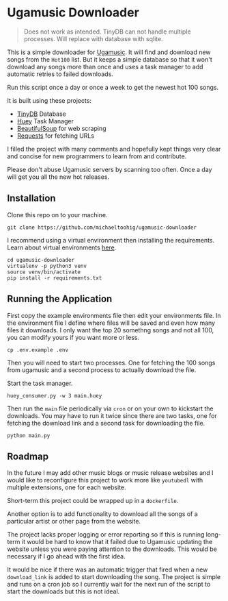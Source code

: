 # Ugamusic Downloader

> Does not work as intended. TinyDB can not handle multiple processes. Will replace with database with sqlite.

This is a simple downloader for [Ugamusic](https://www.ugamusic.biz). It will find and download new songs from the `Hot100` list. But it keeps a simple database so that it won't download any songs more than once and uses a task manager to add automatic retries to failed downloads.

Run this script once a day or once a week to get the newest hot 100 songs.

It is built using these projects:
  - [TinyDB](https://github.com/msiemens/tinydb) Database
  - [Huey](https://github.com/coleifer/huey) Task Manager
  - [BeautifulSoup](https://www.crummy.com/software/BeautifulSoup/bs4/doc/) for web scraping
  - [Requests](https://2.python-requests.org/en/master/) for fetching URLs

I filled the project with many comments and hopefully kept things very clear and concise for new programmers to learn from and contribute.

Please don't abuse Ugamusic servers by scanning too often. Once a day will get you all the new hot releases.

## Installation

Clone this repo on to your machine.

```
git clone https://github.com/michaeltoohig/ugamusic-downloader
```

I recommend using a virtual environment then installing the requirements. 
Learn about virtual environments [here](https://realpython.com/python-virtual-environments-a-primer/).

```
cd ugamusic-downloader
virtualenv -p python3 venv
source venv/bin/activate
pip install -r requirements.txt
```

## Running the Application

First copy the example environments file then edit your environments file.
In the environment file I define where files will be saved and even how many files it downloads. I only want the top 20 somethng songs and not all 100, you can modify yours if you want more or less.

```
cp .env.example .env
```

Then you will need to start two processes. One for fetching the 100 songs from ugamusic and a second process to actually download the file.

Start the task manager.

```
huey_consumer.py -w 3 main.huey
```

Then run the `main` file periodically via `cron` or on your own to kickstart the downloads. You may have to run it twice since there are two tasks, one for fetching the download link and a second task for downloading the file.

```
python main.py
```

## Roadmap

In the future I may add other music blogs or music release websites and I would like to reconfigure this project to work more like `youtubedl` with multiple extensions, one for each website.

Short-term this project could be wrapped up in a `dockerfile`.

Another option is to add functionality to download all the songs of a particular artist or other page from the website.

The project lacks proper logging or error reporting so if this is running long-term it would be hard to know that it failed due to Ugamusic updating the website unless you were paying attention to the downloads. This would be necessary if I go ahead with the first idea.

It would be nice if there was an automatic trigger that fired when a new `download_link` is added to start downloading the song. The project is simple and runs on a cron job so I currently wait for the next run of the script to start the downloads but this is not ideal.
